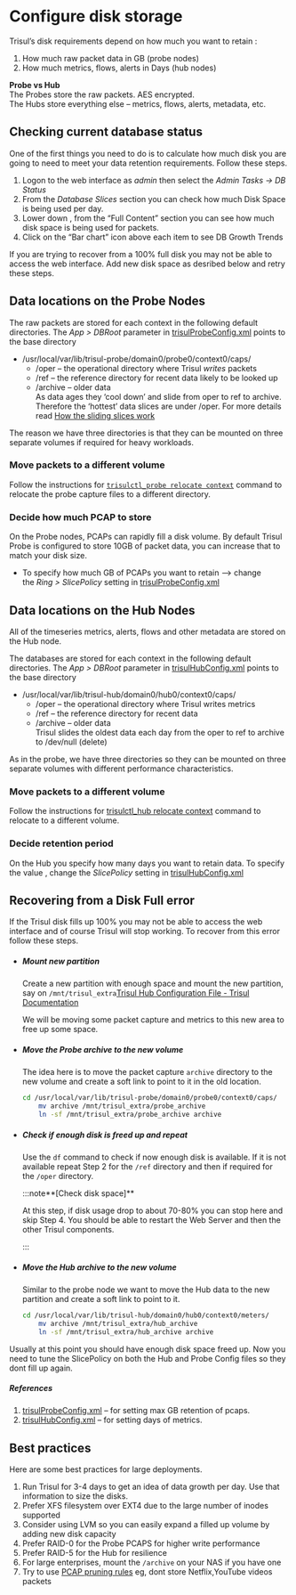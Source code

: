 # Configure disk storage

Trisul’s disk requirements depend on how much you want to retain :

1. How much raw packet data in GB (probe nodes)
2. How much metrics, flows, alerts in Days (hub nodes)

**Probe vs Hub**  
The Probes store the raw packets. AES encrypted.  
The Hubs store everything else – metrics, flows, alerts, metadata, etc.

## Checking current database status

One of the first things you need to do is to calculate how much disk you are going to need to meet your data retention requirements. Follow these steps.

1. Logon to the web interface as *admin* then select the *Admin Tasks → DB Status*
2. From the *Database Slices* section you can check how much Disk Space is being used per day.
3. Lower down , from the “Full Content” section you can see how much disk space is being used for packets.
4. Click on the “Bar chart” icon above each item to see DB Growth Trends

If you are trying to recover from a 100% full disk you may not be able to access the web interface. Add new disk space as desribed below and retry these steps.

## Data locations on the Probe Nodes

The raw packets are stored for each context in the following default directories. The *App > DBRoot* parameter in [trisulProbeConfig.xml](/docs/ref/trisulProbe-config) points to the base directory

- /usr/local/var/lib/trisul-probe/domain0/probe0/context0/caps/
  - /oper – the operational directory where Trisul *writes* packets
  - /ref – the reference directory for recent data likely to be looked up
  - /archive – older data  
    As data ages they ‘cool down’ and slide from oper to ref to archive. Therefore the ‘hottest’ data slices are under /oper. For more details read [How the sliding slices work](/docs/ug/caps/fullcontent#sliding-slices )

The reason we have three directories is that they can be mounted on three separate volumes if required for heavy workloads.

### Move packets to a different volume

Follow the instructions for [`trisulctl_probe relocate context`](https://trisul.org/docs/ug/basicusage/reloc.html) command to relocate the probe capture files to a different directory.

### Decide how much PCAP to store

On the Probe nodes, PCAPs can rapidly fill a disk volume. By default Trisul Probe is configured to store 10GB of packet data, you can increase that to match your disk size.

- To specify how much GB of PCAPs you want to retain —> change the *Ring > SlicePolicy* setting in [trisulProbeConfig.xml](/docs/ref/trisulProbe-config )

## Data locations on the Hub Nodes

All of the timeseries metrics, alerts, flows and other metadata are stored on the Hub node.

The databases are stored for each context in the following default directories. The *App > DBRoot* parameter in [trisulHubConfig.xml](/docs/ref/trisulHub-config ) points to the base directory

- /usr/local/var/lib/trisul-hub/domain0/hub0/context0/caps/
  - /oper – the operational directory where Trisul writes metrics
  - /ref – the reference directory for recent data
  - /archive – older data  
    Trisul slides the oldest data each day from the oper to ref to archive to /dev/null (delete)

As in the probe, we have three directories so they can be mounted on three separate volumes with different performance characteristics.

### Move packets to a different volume

Follow the instructions for [trisulctl_hub relocate context](/docs/ug/basicusage/reloc ) command to relocate to a different volume.

### Decide retention period

On the Hub you specify how many days you want to retain data. To specify the value , change the *SlicePolicy* setting in [trisulHubConfig.xml](/docs/ref/trisulHub-config )   

## Recovering from a Disk Full error

If the Trisul disk fills up 100% you may not be able to access the web interface and of course Trisul will stop working. To recover from this error follow these steps.

- ##### Mount new partition
  
  Create a new partition with enough space and mount the new partition, say on `/mnt/trisul_extra`[Trisul Hub Configuration File - Trisul Documentation](https://trisul.org/docs/ref/trisulhubconfig.html)
  
  We will be moving some packet capture and metrics to this new area to free up some space.

- ##### Move the Probe archive to the new volume
  
  The idea here is to move the packet capture `archive` directory to the new volume and create a soft link to point to it in the old location.
  
  ```bash
  cd /usr/local/var/lib/trisul-probe/domain0/probe0/context0/caps/
      mv archive /mnt/trisul_extra/probe_archive
      ln -sf /mnt/trisul_extra/probe_archive archive
  ```

- ##### Check if enough disk is freed up and repeat
  
  Use the `df` command to check if now enough disk is available. If it is not available repeat Step 2 for the `/ref` directory and then if required for the `/oper` directory.
  
  :::note**[Check disk space]** 
  
  At this step, if disk usage drop to about 70-80% you can stop here and skip Step 4. You should be able to restart the Web Server and then the other Trisul components.
  
  :::

- ##### Move the Hub archive to the new volume
  
  Similar to the probe node we want to move the Hub data to the new partition and create a soft link to point to it.
  
  ```bash
  cd /usr/local/var/lib/trisul-hub/domain0/hub0/context0/meters/
      mv archive /mnt/trisul_extra/hub_archive
      ln -sf /mnt/trisul_extra/hub_archive archive
  ```

Usually at this point you should have enough disk space freed up. Now you need to tune the SlicePolicy on both the Hub and Probe Config files so they dont fill up again.

##### References

1. [trisulProbeConfig.xml](/docs/ref/trisulProbe-config ) – for setting max GB retention of pcaps.
2. [trisulHubConfig.xml](/docs/ref/trisulHub-config ) – for setting days of metrics.

## Best practices

Here are some best practices for large deployments.

1. Run Trisul for 3-4 days to get an idea of data growth per day. Use that information to size the disks.
2. Prefer XFS filesystem over EXT4 due to the large number of inodes supported
3. Consider using LVM so you can easily expand a filled up volume by adding new disk capacity
4. Prefer RAID-0 for the Probe PCAPS for higher write performance
5. Prefer RAID-5 for the Hub for resilience
6. For large enterprises, mount the `/archive` on your NAS if you have one
7. Try to use [PCAP pruning rules](/docs/ug/caps/packetstorage ) eg, dont store Netflix,YouTube videos packets

